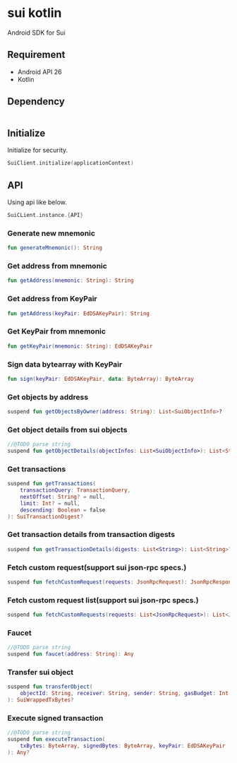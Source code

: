 # sui kotlin

Android SDK for Sui

## Requirement

* Android API 26
* Kotlin

## Dependency

```
```


## Initialize

Initialize for security.

```kotlin
SuiClient.initialize(applicationContext)
```

## API

Using api like below.
```kotlin
SuiCLient.instance.{API}
```

### Generate new mnemonic
```kotlin
fun generateMnemonic(): String
```

### Get address from mnemonic
```kotlin
fun getAddress(mnemonic: String): String
```

### Get address from KeyPair
```kotlin
fun getAddress(keyPair: EdDSAKeyPair): String
```

### Get KeyPair from mnemonic
```kotlin
fun getKeyPair(mnemonic: String): EdDSAKeyPair
```

### Sign data bytearray with KeyPair
```kotlin
fun sign(keyPair: EdDSAKeyPair, data: ByteArray): ByteArray
```

### Get objects by address
```kotlin
suspend fun getObjectsByOwner(address: String): List<SuiObjectInfo>?
```

### Get object details from sui objects
```kotlin
//@TODO parse string
suspend fun getObjectDetails(objectInfos: List<SuiObjectInfo>): List<String>?
```

### Get transactions
```kotlin
suspend fun getTransactions(
    transactionQuery: TransactionQuery,
    nextOffset: String? = null,
    limit: Int? = null,
    descending: Boolean = false
): SuiTransactionDigest?
```

### Get transaction details from transaction digests
```kotlin
suspend fun getTransactionDetails(digests: List<String>): List<String>?
```

### Fetch custom request(support sui json-rpc specs.)
```kotlin
suspend fun fetchCustomRequest(requests: JsonRpcRequest): JsonRpcResponse
```

### Fetch custom request list(support sui json-rpc specs.)
```kotlin
suspend fun fetchCustomRequests(requests: List<JsonRpcRequest>): List<JsonRpcResponse>
```

### Faucet
```kotlin
//@TODO parse string 
suspend fun faucet(address: String): Any
```

### Transfer sui object
```kotlin
suspend fun transferObject(
    objectId: String, receiver: String, sender: String, gasBudget: Int, amount: Int? = null
): SuiWrappedTxBytes?
```

### Execute signed transaction
```kotlin
//@TODO parse string 
suspend fun executeTransaction(
    txBytes: ByteArray, signedBytes: ByteArray, keyPair: EdDSAKeyPair
): Any?
```